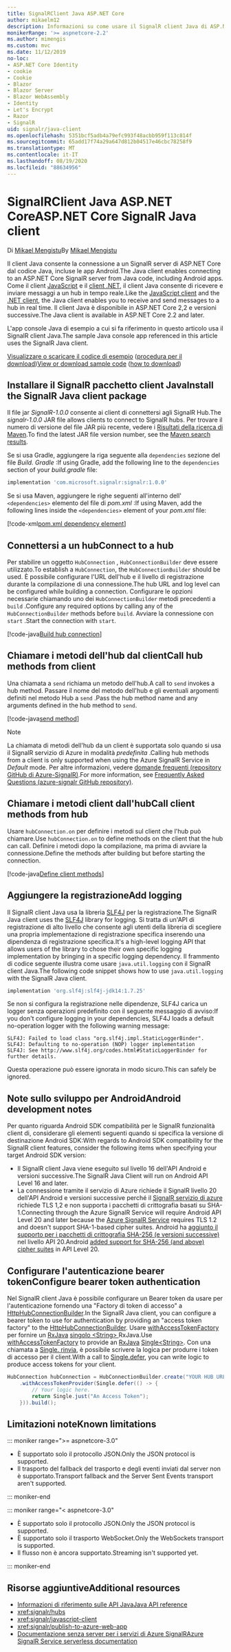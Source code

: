 ```yaml
---
title: SignalRClient Java ASP.NET Core
author: mikaelm12
description: Informazioni su come usare il SignalR client Java di ASP.NET Core.
monikerRange: '>= aspnetcore-2.2'
ms.author: mimengis
ms.custom: mvc
ms.date: 11/12/2019
no-loc:
- ASP.NET Core Identity
- cookie
- Cookie
- Blazor
- Blazor Server
- Blazor WebAssembly
- Identity
- Let's Encrypt
- Razor
- SignalR
uid: signalr/java-client
ms.openlocfilehash: 5351bcf5adb4a79efc993f48acbb959f113c814f
ms.sourcegitcommit: 65add17f74a29a647d812b04517e46cbc78258f9
ms.translationtype: MT
ms.contentlocale: it-IT
ms.lasthandoff: 08/19/2020
ms.locfileid: "88634956"
---
```

# <a name="aspnet-core-no-locsignalr-java-client"></a><span data-ttu-id="22b86-103">SignalRClient Java ASP.NET Core</span><span class="sxs-lookup"><span data-stu-id="22b86-103">ASP.NET Core SignalR Java client</span></span>

<span data-ttu-id="22b86-104">Di [Mikael Mengistu](https://twitter.com/MikaelM_12)</span><span class="sxs-lookup"><span data-stu-id="22b86-104">By [Mikael Mengistu](https://twitter.com/MikaelM_12)</span></span>

<span data-ttu-id="22b86-105">Il client Java consente la connessione a un SignalR server di ASP.NET Core dal codice Java, incluse le app Android.</span><span class="sxs-lookup"><span data-stu-id="22b86-105">The Java client enables connecting to an ASP.NET Core SignalR server from Java code, including Android apps.</span></span> <span data-ttu-id="22b86-106">Come il client [JavaScript](xref:signalr/javascript-client) e il [client .NET](xref:signalr/dotnet-client), il client Java consente di ricevere e inviare messaggi a un hub in tempo reale.</span><span class="sxs-lookup"><span data-stu-id="22b86-106">Like the [JavaScript client](xref:signalr/javascript-client) and the [.NET client](xref:signalr/dotnet-client), the Java client enables you to receive and send messages to a hub in real time.</span></span> <span data-ttu-id="22b86-107">Il client Java è disponibile in ASP.NET Core 2,2 e versioni successive.</span><span class="sxs-lookup"><span data-stu-id="22b86-107">The Java client is available in ASP.NET Core 2.2 and later.</span></span>

<span data-ttu-id="22b86-108">L'app console Java di esempio a cui si fa riferimento in questo articolo usa il SignalR client Java.</span><span class="sxs-lookup"><span data-stu-id="22b86-108">The sample Java console app referenced in this article uses the SignalR Java client.</span></span>

<span data-ttu-id="22b86-109">[Visualizzare o scaricare il codice di esempio](https://github.com/dotnet/AspNetCore.Docs/tree/master/aspnetcore/signalr/java-client/sample) ([procedura per il download](xref:index#how-to-download-a-sample))</span><span class="sxs-lookup"><span data-stu-id="22b86-109">[View or download sample code](https://github.com/dotnet/AspNetCore.Docs/tree/master/aspnetcore/signalr/java-client/sample) ([how to download](xref:index#how-to-download-a-sample))</span></span>

## <a name="install-the-no-locsignalr-java-client-package"></a><span data-ttu-id="22b86-110">Installare il SignalR pacchetto client Java</span><span class="sxs-lookup"><span data-stu-id="22b86-110">Install the SignalR Java client package</span></span>

<span data-ttu-id="22b86-111">Il file jar *SignalR-1.0.0* consente ai client di connettersi agli SignalR Hub.</span><span class="sxs-lookup"><span data-stu-id="22b86-111">The *signalr-1.0.0* JAR file allows clients to connect to SignalR hubs.</span></span> <span data-ttu-id="22b86-112">Per trovare il numero di versione del file JAR più recente, vedere i [Risultati della ricerca di Maven](https://search.maven.org/search?q=g:com.microsoft.signalr%20AND%20a:signalr).</span><span class="sxs-lookup"><span data-stu-id="22b86-112">To find the latest JAR file version number, see the [Maven search results](https://search.maven.org/search?q=g:com.microsoft.signalr%20AND%20a:signalr).</span></span>

<span data-ttu-id="22b86-113">Se si usa Gradle, aggiungere la riga seguente alla `dependencies` sezione del file *Build. Gradle* :</span><span class="sxs-lookup"><span data-stu-id="22b86-113">If using Gradle, add the following line to the `dependencies` section of your *build.gradle* file:</span></span>

```gradle
implementation 'com.microsoft.signalr:signalr:1.0.0'
```

<span data-ttu-id="22b86-114">Se si usa Maven, aggiungere le righe seguenti all'interno dell' `<dependencies>` elemento del file di *pom.xml* :</span><span class="sxs-lookup"><span data-stu-id="22b86-114">If using Maven, add the following lines inside the `<dependencies>` element of your *pom.xml* file:</span></span>

[!code-xml[pom.xml dependency element](java-client/sample/pom.xml?name=snippet_dependencyElement)]

## <a name="connect-to-a-hub"></a><span data-ttu-id="22b86-115">Connettersi a un hub</span><span class="sxs-lookup"><span data-stu-id="22b86-115">Connect to a hub</span></span>

<span data-ttu-id="22b86-116">Per stabilire un oggetto `HubConnection` , `HubConnectionBuilder` deve essere utilizzato.</span><span class="sxs-lookup"><span data-stu-id="22b86-116">To establish a `HubConnection`, the `HubConnectionBuilder` should be used.</span></span> <span data-ttu-id="22b86-117">È possibile configurare l'URL dell'hub e il livello di registrazione durante la compilazione di una connessione.</span><span class="sxs-lookup"><span data-stu-id="22b86-117">The hub URL and log level can be configured while building a connection.</span></span> <span data-ttu-id="22b86-118">Configurare le opzioni necessarie chiamando uno dei `HubConnectionBuilder` metodi precedenti a `build` .</span><span class="sxs-lookup"><span data-stu-id="22b86-118">Configure any required options by calling any of the `HubConnectionBuilder` methods before `build`.</span></span> <span data-ttu-id="22b86-119">Avviare la connessione con `start` .</span><span class="sxs-lookup"><span data-stu-id="22b86-119">Start the connection with `start`.</span></span>

[!code-java[Build hub connection](java-client/sample/src/main/java/Chat.java?range=16-17)]

## <a name="call-hub-methods-from-client"></a><span data-ttu-id="22b86-120">Chiamare i metodi dell'hub dal client</span><span class="sxs-lookup"><span data-stu-id="22b86-120">Call hub methods from client</span></span>

<span data-ttu-id="22b86-121">Una chiamata a `send` richiama un metodo dell'hub.</span><span class="sxs-lookup"><span data-stu-id="22b86-121">A call to `send` invokes a hub method.</span></span> <span data-ttu-id="22b86-122">Passare il nome del metodo dell'hub e gli eventuali argomenti definiti nel metodo Hub a `send` .</span><span class="sxs-lookup"><span data-stu-id="22b86-122">Pass the hub method name and any arguments defined in the hub method to `send`.</span></span>

[!code-java[send method](java-client/sample/src/main/java/Chat.java?range=28)]

> [!NOTE]
> <span data-ttu-id="22b86-123">La chiamata di metodi dell'hub da un client è supportata solo quando si usa il SignalR servizio di Azure in modalità *predefinita* .</span><span class="sxs-lookup"><span data-stu-id="22b86-123">Calling hub methods from a client is only supported when using the Azure SignalR Service in *Default* mode.</span></span> <span data-ttu-id="22b86-124">Per altre informazioni, vedere [domande frequenti (repository GitHub di Azure-SignalR)](https://github.com/Azure/azure-signalr/blob/dev/docs/faq.md#what-is-the-meaning-of-service-mode-defaultserverlessclassic-how-can-i-choose).</span><span class="sxs-lookup"><span data-stu-id="22b86-124">For more information, see [Frequently Asked Questions (azure-signalr GitHub repository)](https://github.com/Azure/azure-signalr/blob/dev/docs/faq.md#what-is-the-meaning-of-service-mode-defaultserverlessclassic-how-can-i-choose).</span></span>

## <a name="call-client-methods-from-hub"></a><span data-ttu-id="22b86-125">Chiamare i metodi client dall'hub</span><span class="sxs-lookup"><span data-stu-id="22b86-125">Call client methods from hub</span></span>

<span data-ttu-id="22b86-126">Usare `hubConnection.on` per definire i metodi sul client che l'hub può chiamare.</span><span class="sxs-lookup"><span data-stu-id="22b86-126">Use `hubConnection.on` to define methods on the client that the hub can call.</span></span> <span data-ttu-id="22b86-127">Definire i metodi dopo la compilazione, ma prima di avviare la connessione.</span><span class="sxs-lookup"><span data-stu-id="22b86-127">Define the methods after building but before starting the connection.</span></span>

[!code-java[Define client methods](java-client/sample/src/main/java/Chat.java?range=19-21)]

## <a name="add-logging"></a><span data-ttu-id="22b86-128">Aggiungere la registrazione</span><span class="sxs-lookup"><span data-stu-id="22b86-128">Add logging</span></span>

<span data-ttu-id="22b86-129">Il SignalR client Java usa la libreria [SLF4J](https://www.slf4j.org/) per la registrazione.</span><span class="sxs-lookup"><span data-stu-id="22b86-129">The SignalR Java client uses the [SLF4J](https://www.slf4j.org/) library for logging.</span></span> <span data-ttu-id="22b86-130">Si tratta di un'API di registrazione di alto livello che consente agli utenti della libreria di scegliere una propria implementazione di registrazione specifica inserendo una dipendenza di registrazione specifica.</span><span class="sxs-lookup"><span data-stu-id="22b86-130">It's a high-level logging API that allows users of the library to chose their own specific logging implementation by bringing in a specific logging dependency.</span></span> <span data-ttu-id="22b86-131">Il frammento di codice seguente illustra come usare `java.util.logging` con il SignalR client Java.</span><span class="sxs-lookup"><span data-stu-id="22b86-131">The following code snippet shows how to use `java.util.logging` with the SignalR Java client.</span></span>

```gradle
implementation 'org.slf4j:slf4j-jdk14:1.7.25'
```

<span data-ttu-id="22b86-132">Se non si configura la registrazione nelle dipendenze, SLF4J carica un logger senza operazioni predefinito con il seguente messaggio di avviso:</span><span class="sxs-lookup"><span data-stu-id="22b86-132">If you don't configure logging in your dependencies, SLF4J loads a default no-operation logger with the following warning message:</span></span>

```
SLF4J: Failed to load class "org.slf4j.impl.StaticLoggerBinder".
SLF4J: Defaulting to no-operation (NOP) logger implementation
SLF4J: See http://www.slf4j.org/codes.html#StaticLoggerBinder for further details.
```

<span data-ttu-id="22b86-133">Questa operazione può essere ignorata in modo sicuro.</span><span class="sxs-lookup"><span data-stu-id="22b86-133">This can safely be ignored.</span></span>

## <a name="android-development-notes"></a><span data-ttu-id="22b86-134">Note sullo sviluppo per Android</span><span class="sxs-lookup"><span data-stu-id="22b86-134">Android development notes</span></span>

<span data-ttu-id="22b86-135">Per quanto riguarda Android SDK compatibilità per le SignalR funzionalità client di, considerare gli elementi seguenti quando si specifica la versione di destinazione Android SDK:</span><span class="sxs-lookup"><span data-stu-id="22b86-135">With regards to Android SDK compatibility for the SignalR client features, consider the following items when specifying your target Android SDK version:</span></span>

* <span data-ttu-id="22b86-136">Il SignalR client Java viene eseguito sul livello 16 dell'API Android e versioni successive.</span><span class="sxs-lookup"><span data-stu-id="22b86-136">The SignalR Java Client will run on Android API Level 16 and later.</span></span>
* <span data-ttu-id="22b86-137">La connessione tramite il servizio di Azure richiede il SignalR livello 20 dell'API Android e versioni successive perché il [ SignalR servizio di azure](/azure/azure-signalr/signalr-overview) richiede TLS 1,2 e non supporta i pacchetti di crittografia basati su SHA-1.</span><span class="sxs-lookup"><span data-stu-id="22b86-137">Connecting through the Azure SignalR Service will require Android API Level 20 and later because the [Azure SignalR Service](/azure/azure-signalr/signalr-overview) requires TLS 1.2 and doesn't support SHA-1-based cipher suites.</span></span> <span data-ttu-id="22b86-138">Android ha [aggiunto il supporto per i pacchetti di crittografia SHA-256 (e versioni successive)](https://developer.android.com/reference/javax/net/ssl/SSLSocket) nel livello API 20.</span><span class="sxs-lookup"><span data-stu-id="22b86-138">Android [added support for SHA-256 (and above) cipher suites](https://developer.android.com/reference/javax/net/ssl/SSLSocket) in API Level 20.</span></span>

## <a name="configure-bearer-token-authentication"></a><span data-ttu-id="22b86-139">Configurare l'autenticazione bearer token</span><span class="sxs-lookup"><span data-stu-id="22b86-139">Configure bearer token authentication</span></span>

<span data-ttu-id="22b86-140">Nel SignalR client Java è possibile configurare un Bearer token da usare per l'autenticazione fornendo una "Factory di token di accesso" a [HttpHubConnectionBuilder](/java/api/com.microsoft.signalr._http_hub_connection_builder?view=aspnet-signalr-java).</span><span class="sxs-lookup"><span data-stu-id="22b86-140">In the SignalR Java client, you can configure a bearer token to use for authentication by providing an "access token factory" to the [HttpHubConnectionBuilder](/java/api/com.microsoft.signalr._http_hub_connection_builder?view=aspnet-signalr-java).</span></span> <span data-ttu-id="22b86-141">Usare [withAccessTokenFactory](/java/api/com.microsoft.signalr._http_hub_connection_builder.withaccesstokenprovider?view=aspnet-signalr-java#com_microsoft_signalr__http_hub_connection_builder_withAccessTokenProvider_Single_String__) per fornire un [RxJava](https://github.com/ReactiveX/RxJava) [singolo \<String> ](https://reactivex.io/documentation/single.html)RxJava.</span><span class="sxs-lookup"><span data-stu-id="22b86-141">Use [withAccessTokenFactory](/java/api/com.microsoft.signalr._http_hub_connection_builder.withaccesstokenprovider?view=aspnet-signalr-java#com_microsoft_signalr__http_hub_connection_builder_withAccessTokenProvider_Single_String__) to provide an [RxJava](https://github.com/ReactiveX/RxJava) [Single\<String>](https://reactivex.io/documentation/single.html).</span></span> <span data-ttu-id="22b86-142">Con una chiamata a [Single. rinvia](https://reactivex.io/RxJava/javadoc/io/reactivex/Single.html#defer-java.util.concurrent.Callable-), è possibile scrivere la logica per produrre i token di accesso per il client.</span><span class="sxs-lookup"><span data-stu-id="22b86-142">With a call to [Single.defer](https://reactivex.io/RxJava/javadoc/io/reactivex/Single.html#defer-java.util.concurrent.Callable-), you can write logic to produce access tokens for your client.</span></span>

```java
HubConnection hubConnection = HubConnectionBuilder.create("YOUR HUB URL HERE")
    .withAccessTokenProvider(Single.defer(() -> {
        // Your logic here.
        return Single.just("An Access Token");
    })).build();
```

## <a name="known-limitations"></a><span data-ttu-id="22b86-143">Limitazioni note</span><span class="sxs-lookup"><span data-stu-id="22b86-143">Known limitations</span></span>

::: moniker range=">= aspnetcore-3.0"

* <span data-ttu-id="22b86-144">È supportato solo il protocollo JSON.</span><span class="sxs-lookup"><span data-stu-id="22b86-144">Only the JSON protocol is supported.</span></span>
* <span data-ttu-id="22b86-145">Il trasporto del fallback del trasporto e degli eventi inviati dal server non è supportato.</span><span class="sxs-lookup"><span data-stu-id="22b86-145">Transport fallback and the Server Sent Events transport aren't supported.</span></span>

::: moniker-end

::: moniker range="< aspnetcore-3.0"

* <span data-ttu-id="22b86-146">È supportato solo il protocollo JSON.</span><span class="sxs-lookup"><span data-stu-id="22b86-146">Only the JSON protocol is supported.</span></span>
* <span data-ttu-id="22b86-147">È supportato solo il trasporto WebSocket.</span><span class="sxs-lookup"><span data-stu-id="22b86-147">Only the WebSockets transport is supported.</span></span>
* <span data-ttu-id="22b86-148">Il flusso non è ancora supportato.</span><span class="sxs-lookup"><span data-stu-id="22b86-148">Streaming isn't supported yet.</span></span>

::: moniker-end

## <a name="additional-resources"></a><span data-ttu-id="22b86-149">Risorse aggiuntive</span><span class="sxs-lookup"><span data-stu-id="22b86-149">Additional resources</span></span>

* [<span data-ttu-id="22b86-150">Informazioni di riferimento sulle API Java</span><span class="sxs-lookup"><span data-stu-id="22b86-150">Java API reference</span></span>](/java/api/com.microsoft.signalr?view=aspnet-signalr-java)
* <xref:signalr/hubs>
* <xref:signalr/javascript-client>
* <xref:signalr/publish-to-azure-web-app>
* [<span data-ttu-id="22b86-151">Documentazione senza server per i servizi di Azure SignalR</span><span class="sxs-lookup"><span data-stu-id="22b86-151">Azure SignalR Service serverless documentation</span></span>](/azure/azure-signalr/signalr-concept-serverless-development-config)
